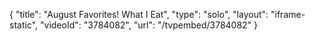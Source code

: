 {
    "title": "August Favorites! What I Eat",
    "type": "solo",
    "layout": "iframe-static",
    "videoId": "3784082",
    "url": "\/tvpembed\/3784082"
}